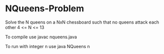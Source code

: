 # NQueens-Problem

Solve the N queens on a NxN chessboard such that no queens attack each other
4 <= N <= 13

To compile use
javac nqueens.java

To run with integer n use
java NQueens n
